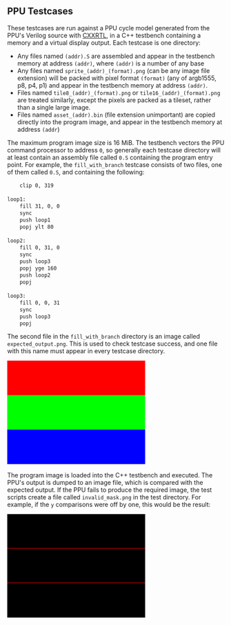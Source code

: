 PPU Testcases
-------------

These testcases are run against a PPU cycle model generated from the PPU's Verilog source with [CXXRTL](https://tomverbeure.github.io/2020/08/08/CXXRTL-the-New-Yosys-Simulation-Backend.html), in a C++ testbench containing a memory and a virtual display output. Each testcase is one directory:

- Any files named `(addr).S` are assembled and appear in the testbench memory at address `(addr)`, where `(addr)` is a number of any base
- Any files named `sprite_(addr)_(format).png` (can be any image file extension) will be packed with pixel format `(format)` (any of argb1555, p8, p4, p1) and appear in the testbench memory at address `(addr)`.
- Files named `tile8_(addr)_(format).png` or `tile16_(addr)_(format).png` are treated similarly, except the pixels are packed as a tileset, rather than a single large image.
- Files named `asset_(addr).bin` (file extension unimportant) are copied directly into the program image, and appear in the testbench memory at address `(addr`)

The maximum program image size is 16 MiB. The testbench vectors the PPU command processor to address `0`, so generally each testcase directory will at least contain an assembly file called `0.S` containing the program entry point. For example, the `fill_with_branch` testcase consists of two files, one of them called `0.S`, and containing the following:

```
	clip 0, 319

loop1:
	fill 31, 0, 0
	sync
	push loop1
	popj ylt 80

loop2:
	fill 0, 31, 0
	sync
	push loop3
	popj yge 160
	push loop2
	popj

loop3:
	fill 0, 0, 31
	sync
	push loop3
	popj
```

The second file in the `fill_with_branch` directory is an image called `expected_output.png`. This is used to check testcase success, and one file with this name must appear in every testcase directory.

![](fill_with_branch/expected_output.png)

The program image is loaded into the C++ testbench and executed. The PPU's output is dumped to an image file, which is compared with the expected output. If the PPU fails to produce the required image, the test scripts create a file called `invalid_mask.png` in the test directory. For example, if the `y` comparisons were off by one, this would be the result:

![](example_invalid_mask.png)


